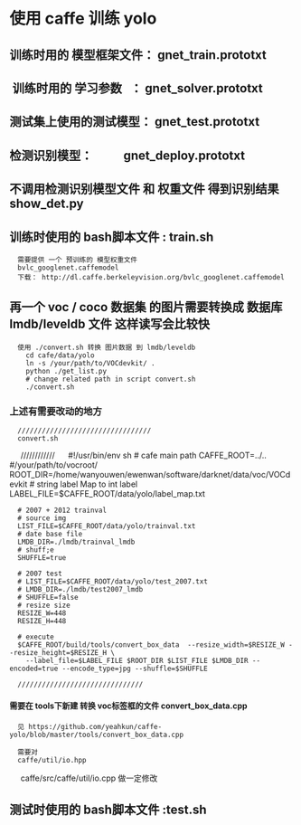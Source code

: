 # 使用 caffe 训练 yolo



## 训练时用的 模型框架文件： gnet_train.prototxt
##  训练时用的 学习参数    ： gnet_solver.prototxt

## 测试集上使用的测试模型：  gnet_test.prototxt

## 检测识别模型：            gnet_deploy.prototxt


## 不调用检测识别模型文件 和 权重文件 得到识别结果 show_det.py

## 训练时使用的 bash脚本文件 : train.sh
      需要提供 一个 预训练的 模型权重文件
      bvlc_googlenet.caffemodel
      下载： http://dl.caffe.berkeleyvision.org/bvlc_googlenet.caffemodel

## 再一个 voc / coco 数据集 的图片需要转换成 数据库 lmdb/leveldb 文件 这样读写会比较快

      使用 ./convert.sh 转换 图片数据 到 lmdb/leveldb
        cd cafe/data/yolo
        ln -s /your/path/to/VOCdevkit/ .
        python ./get_list.py
        # change related path in script convert.sh
        ./convert.sh 

### 上述有需要改动的地方

      /////////////////////////////////
      convert.sh 
      ////////////
      #!/usr/bin/env sh
      # cafe main path
      CAFFE_ROOT=../..
      #/your/path/to/vocroot/
      ROOT_DIR=/home/wanyouwen/ewenwan/software/darknet/data/voc/VOCdevkit
      # string label Map to int label
      LABEL_FILE=$CAFFE_ROOT/data/yolo/label_map.txt

      # 2007 + 2012 trainval
      # source img
      LIST_FILE=$CAFFE_ROOT/data/yolo/trainval.txt
      # date base file
      LMDB_DIR=./lmdb/trainval_lmdb
      # shuff;e
      SHUFFLE=true

      # 2007 test
      # LIST_FILE=$CAFFE_ROOT/data/yolo/test_2007.txt
      # LMDB_DIR=./lmdb/test2007_lmdb
      # SHUFFLE=false
      # resize size
      RESIZE_W=448
      RESIZE_H=448

      # execute
      $CAFFE_ROOT/build/tools/convert_box_data  --resize_width=$RESIZE_W --resize_height=$RESIZE_H \
        --label_file=$LABEL_FILE $ROOT_DIR $LIST_FILE $LMDB_DIR --encoded=true --encode_type=jpg --shuffle=$SHUFFLE

      /////////////////////////////// 

#### 需要在 tools下新建 转换 voc标签框的文件 convert_box_data.cpp
      见 https://github.com/yeahkun/caffe-yolo/blob/master/tools/convert_box_data.cpp

      需要对
      caffe/util/io.hpp 
      caffe/src/caffe/util/io.cpp
      做一定修改 

## 测试时使用的 bash脚本文件 :test.sh
